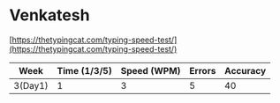 # Venkatesh

[https://thetypingcat.com/typing-speed-test/](https://thetypingcat.com/typing-speed-test/)


|  Week  |  Time (1/3/5)  |  Speed (WPM)  |  Errors  |  Accuracy  |  
|  ----  |  ------------  |  ------------ | -------- | ---------- |
| 3(Day1)|    1 |3 |5     |   40|38|36    | 30|67|68 |  89|91|91  |


